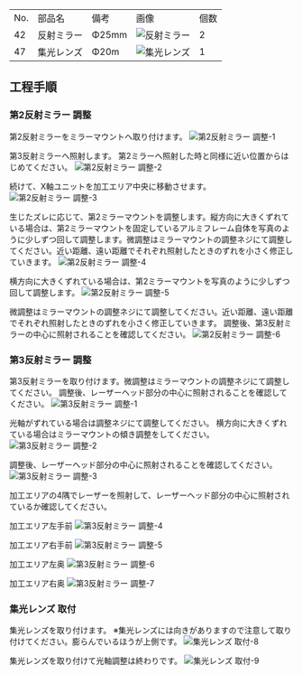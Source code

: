<table class="packing-list">
    <tbody>
        <tr>
            <td>No.</td>
            <td>部品名</td>
            <td>備考</td>
            <td class="packing-img">画像</td>
            <td>個数</td>
        </tr>
        <tr>
            <td>42</td>
            <td>反射ミラー</td>
            <td>Φ25mm</td>
            <td><img src="./images/packing/042.jpg" alt="反射ミラー"></td>
            <td>2</td>
        </tr>
        <tr>
            <td>47</td>
            <td>集光レンズ</td>
            <td>Φ20m</td>
            <td><img src="./images/packing/047.jpg" alt="集光レンズ"></td>
            <td>1</td>
        </tr>
    </tbody>
</table>

## 工程手順

### 第2反射ミラー 調整
第2反射ミラーをミラーマウントへ取り付けます。
<img src="./images/29-2/001.jpg" alt="第2反射ミラー 調整-1">

第3反射ミラーへ照射します。
第2ミラーへ照射した時と同様に近い位置からはじめてください。
<img src="./images/29-2/002.jpg" alt="第2反射ミラー 調整-2">

続けて、X軸ユニットを加工エリア中央に移動させます。
<img src="./images/29-2/003.jpg" alt="第2反射ミラー 調整-3">

生じたズレに応じて、第2ミラーマウントを調整します。縦方向に大きくずれている場合は、第2ミラーマウントを固定しているアルミフレーム自体を写真のように少しずつ回して調整します。微調整はミラーマウントの調整ネジにて調整してください。近い距離、遠い距離でそれぞれ照射したときのずれを小さく修正していきます。
<img src="./images/29-2/004.jpg" alt="第2反射ミラー 調整-4">

横方向に大きくずれている場合は、第2ミラーマウントを写真のように少しずつ回して調整します。
<img src="./images/29-2/005.jpg" alt="第2反射ミラー 調整-5">

微調整はミラーマウントの調整ネジにて調整してください。近い距離、遠い距離でそれぞれ照射したときのずれを小さく修正していきます。
調整後、第3反射ミラーの中心に照射されることを確認してください。
<img src="./images/29-2/006.jpg" alt="第2反射ミラー 調整-6">

### 第3反射ミラー 調整
第3反射ミラーを取り付けます。微調整はミラーマウントの調整ネジにて調整してください。
調整後、レーザーヘッド部分の中心に照射されることを確認してください。
<img src="./images/29-2/007.jpg" alt="第3反射ミラー 調整-1">

光軸がずれている場合は調整ネジにて調整してください。
横方向に大きくずれている場合はミラーマウントの傾き調整をしてください。
<img src="./images/29-2/008.jpg" alt="第3反射ミラー 調整-2">

調整後、レーザーヘッド部分の中心に照射されることを確認してください。
<img src="./images/29-2/009.jpg" alt="第3反射ミラー 調整-3">

加工エリアの4隅でレーザーを照射して、レーザーヘッド部分の中心に照射されているか確認してください。

加工エリア左手前
<img src="./images/29-2/010.jpg" alt="第3反射ミラー 調整-4">

加工エリア右手前
<img src="./images/29-2/011.jpg" alt="第3反射ミラー 調整-5">

加工エリア左奥
<img src="./images/29-2/012.jpg" alt="第3反射ミラー 調整-6">

加工エリア右奥
<img src="./images/29-2/013.jpg" alt="第3反射ミラー 調整-7">

### 集光レンズ 取付
集光レンズを取り付けます。
※集光レンズには向きがありますので注意して取り付けてください。膨らんでいるほうが上側です。
<img src="./images/29-2/014.jpg" alt="集光レンズ 取付-8">

集光レンズを取り付けて光軸調整は終わりです。
<img src="./images/29-2/015.jpg" alt="集光レンズ 取付-9">